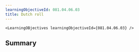 ```yaml
---
learningObjectiveId: 081.04.06.03
title: Dutch roll
---
```


```tsx eval
<LearningOBjectives learningObjectiveId={081.04.06.03} />
```

## Summary
